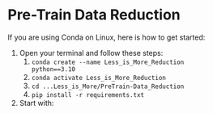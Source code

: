 # Pre-Train Data Reduction


If you are using Conda on Linux, here is how to get started: 
1. Open your terminal and follow these steps: 
    1. <code>conda create --name Less_is_More_Reduction python==3.10</code>
    2. <code>conda activate Less_is_More_Reduction</code>
    4. <code>cd ...Less_is_More/PreTrain-Data_Reduction</code>
    5. <code>pip install -r requirements.txt</code>
2. Start with: 

